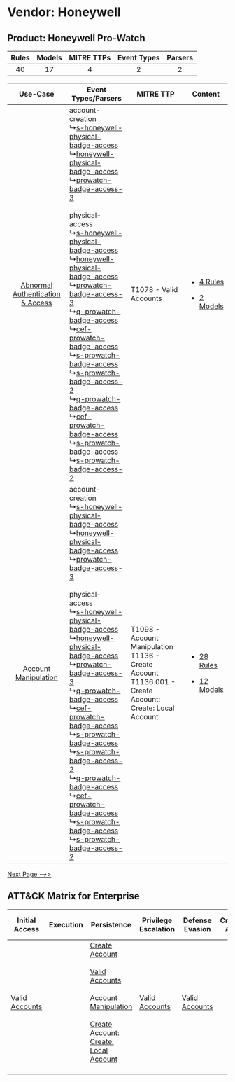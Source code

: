 Vendor: Honeywell
=================
Product: Honeywell Pro-Watch
----------------------------
| Rules | Models | MITRE TTPs | Event Types | Parsers |
|:-----:|:------:|:----------:|:-----------:|:-------:|
|  40   |   17   |     4      |      2      |    2    |

|    Use-Case    | Event Types/Parsers    | MITRE TTP    | Content    |
|:----:| ---- | ---- | ---- |
| [Abnormal Authentication & Access](../../../UseCases/uc_abnormal_authentication_&_access.md) |  account-creation<br> ↳[s-honeywell-physical-badge-access](Ps/pC_shoneywellphysicalbadgeaccess.md)<br> ↳[honeywell-physical-badge-access](Ps/pC_honeywellphysicalbadgeaccess.md)<br> ↳[prowatch-badge-access-3](Ps/pC_prowatchbadgeaccess3.md)<br><br> physical-access<br> ↳[s-honeywell-physical-badge-access](Ps/pC_shoneywellphysicalbadgeaccess.md)<br> ↳[honeywell-physical-badge-access](Ps/pC_honeywellphysicalbadgeaccess.md)<br> ↳[prowatch-badge-access-3](Ps/pC_prowatchbadgeaccess3.md)<br> ↳[q-prowatch-badge-access](Ps/pC_qprowatchbadgeaccess.md)<br> ↳[cef-prowatch-badge-access](Ps/pC_cefprowatchbadgeaccess.md)<br> ↳[s-prowatch-badge-access](Ps/pC_sprowatchbadgeaccess.md)<br> ↳[s-prowatch-badge-access-2](Ps/pC_sprowatchbadgeaccess2.md)<br> ↳[q-prowatch-badge-access](Ps/pC_qprowatchbadgeaccess.md)<br> ↳[cef-prowatch-badge-access](Ps/pC_cefprowatchbadgeaccess.md)<br> ↳[s-prowatch-badge-access](Ps/pC_sprowatchbadgeaccess.md)<br> ↳[s-prowatch-badge-access-2](Ps/pC_sprowatchbadgeaccess2.md)<br> | T1078 - Valid Accounts<br>    | [<ul><li>4 Rules</li></ul><ul><li>2 Models</li></ul>](RM/r_m_honeywell_honeywell_pro-watch_Abnormal_Authentication_&_Access.md) |
|    [Account Manipulation](../../../UseCases/uc_account_manipulation.md)    |  account-creation<br> ↳[s-honeywell-physical-badge-access](Ps/pC_shoneywellphysicalbadgeaccess.md)<br> ↳[honeywell-physical-badge-access](Ps/pC_honeywellphysicalbadgeaccess.md)<br> ↳[prowatch-badge-access-3](Ps/pC_prowatchbadgeaccess3.md)<br><br> physical-access<br> ↳[s-honeywell-physical-badge-access](Ps/pC_shoneywellphysicalbadgeaccess.md)<br> ↳[honeywell-physical-badge-access](Ps/pC_honeywellphysicalbadgeaccess.md)<br> ↳[prowatch-badge-access-3](Ps/pC_prowatchbadgeaccess3.md)<br> ↳[q-prowatch-badge-access](Ps/pC_qprowatchbadgeaccess.md)<br> ↳[cef-prowatch-badge-access](Ps/pC_cefprowatchbadgeaccess.md)<br> ↳[s-prowatch-badge-access](Ps/pC_sprowatchbadgeaccess.md)<br> ↳[s-prowatch-badge-access-2](Ps/pC_sprowatchbadgeaccess2.md)<br> ↳[q-prowatch-badge-access](Ps/pC_qprowatchbadgeaccess.md)<br> ↳[cef-prowatch-badge-access](Ps/pC_cefprowatchbadgeaccess.md)<br> ↳[s-prowatch-badge-access](Ps/pC_sprowatchbadgeaccess.md)<br> ↳[s-prowatch-badge-access-2](Ps/pC_sprowatchbadgeaccess2.md)<br> | T1098 - Account Manipulation<br>T1136 - Create Account<br>T1136.001 - Create Account: Create: Local Account<br> | [<ul><li>28 Rules</li></ul><ul><li>12 Models</li></ul>](RM/r_m_honeywell_honeywell_pro-watch_Account_Manipulation.md)    |
[Next Page -->>](2_ds_honeywell_honeywell_pro-watch.md)

ATT&CK Matrix for Enterprise
----------------------------
| Initial Access                                                      | Execution | Persistence                                                                                                                                                                                                                                                                                                   | Privilege Escalation                                                | Defense Evasion                                                     | Credential Access | Discovery | Lateral Movement | Collection | Command and Control | Exfiltration | Impact |
| ------------------------------------------------------------------- | --------- | ------------------------------------------------------------------------------------------------------------------------------------------------------------------------------------------------------------------------------------------------------------------------------------------------------------- | ------------------------------------------------------------------- | ------------------------------------------------------------------- | ----------------- | --------- | ---------------- | ---------- | ------------------- | ------------ | ------ |
| [Valid Accounts](https://attack.mitre.org/techniques/T1078)<br><br> |           | [Create Account](https://attack.mitre.org/techniques/T1136)<br><br>[Valid Accounts](https://attack.mitre.org/techniques/T1078)<br><br>[Account Manipulation](https://attack.mitre.org/techniques/T1098)<br><br>[Create Account: Create: Local Account](https://attack.mitre.org/techniques/T1136/001)<br><br> | [Valid Accounts](https://attack.mitre.org/techniques/T1078)<br><br> | [Valid Accounts](https://attack.mitre.org/techniques/T1078)<br><br> |                   |           |                  |            |                     |              |        |